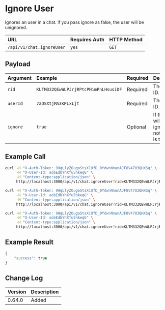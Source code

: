 # Ignore User

Ignores an user in a chat. If you pass ignore as false, the user will be unignored.

| URL | Requires Auth | HTTP Method |
| :--- | :--- | :--- |
| `/api/v1/chat.ignoreUser` | `yes` | `GET` |

## Payload

| Argument | Example | Required | Description |
| :--- | :--- | :--- | :--- |
| `rid` | `KLTM332QEwWLPJrjRPtcPHimPnLHsusiDF` | Required | The room ID. |
| `userId` | `7aDSXtjMA3KPLxLjt` | Required | The User ID. |
| `ignore` | `true` | Optional | If the user will be ignored or not, default is true. |

## Example Call

```bash
curl -H "X-Auth-Token: 9HqLlyZOugoStsXCUfD_0YdwnNnunAJF8V47U3QHXSq" \
     -H "X-User-Id: aobEdbYhXfu5hkeqG" \
     -H "Content-type:application/json" \
     http://localhost:3000/api/v1/chat.ignoreUser?rid=KLTM332QEwWLPJrjRPtcPHimPnLHsusiDF&userId=7aDSXtjMA3KPLxLjt
```

```bash
curl -H "X-Auth-Token: 9HqLlyZOugoStsXCUfD_0YdwnNnunAJF8V47U3QHXSq" \
     -H "X-User-Id: aobEdbYhXfu5hkeqG" \
     -H "Content-type:application/json" \
     http://localhost:3000/api/v1/chat.ignoreUser?rid=KLTM332QEwWLPJrjRPtcPHimPnLHsusiDF&ignore=true
```

```bash
curl -H "X-Auth-Token: 9HqLlyZOugoStsXCUfD_0YdwnNnunAJF8V47U3QHXSq" \
     -H "X-User-Id: aobEdbYhXfu5hkeqG" \
     -H "Content-type:application/json" \
     http://localhost:3000/api/v1/chat.ignoreUser?rid=KLTM332QEwWLPJrjRPtcPHimPnLHsusiDF&ignore=false
```

## Example Result

```javascript
{
    "success": true
}
```

## Change Log

| Version | Description |
| :--- | :--- |
| 0.64.0 | Added |

